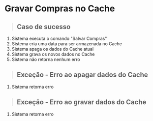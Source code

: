 # Gravar Compras no Cache

> ## Caso de sucesso
1. Sistema executa o comando "Salvar Compras"
2. Sistema cria uma data para ser armazenada no Cache
3. Sistema apaga os dados do Cache atual 
4. Sistema grava os novos dados no Cache
5. Sistema não retorna nenhum erro

> ## Exceção - Erro ao apagar dados do Cache
1. Sistema retorna erro

> ## Exceção - Erro ao gravar dados do Cache
1. Sistema retorna erro 